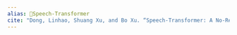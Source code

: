 ```yaml
---
alias: 🔬Speech-Transformer
cite: "Dong, Linhao, Shuang Xu, and Bo Xu. “Speech-Transformer: A No-Recurrence Sequence-to-Sequence Model for Speech Recognition.” In _2018 IEEE International Conference on Acoustics, Speech and Signal Processing (ICASSP)_, 5884–88, 2018. [https://doi.org/10.1109/ICASSP.2018.8462506](https://doi.org/10.1109/ICASSP.2018.8462506)."
---
```

